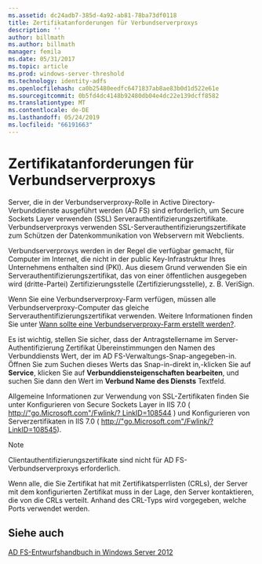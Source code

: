 ```yaml
---
ms.assetid: dc24adb7-385d-4a92-ab81-78ba73df0118
title: Zertifikatanforderungen für Verbundserverproxys
description: ''
author: billmath
ms.author: billmath
manager: femila
ms.date: 05/31/2017
ms.topic: article
ms.prod: windows-server-threshold
ms.technology: identity-adfs
ms.openlocfilehash: ca0b25480eedfc6471837ab8ae83b0d1d522e61e
ms.sourcegitcommit: 0b5fd4dc4148b92480db04e4dc22e139dcff8582
ms.translationtype: MT
ms.contentlocale: de-DE
ms.lasthandoff: 05/24/2019
ms.locfileid: "66191663"
---
```

# <a name="certificate-requirements-for-federation-server-proxies"></a>Zertifikatanforderungen für Verbundserverproxys

Server, die in der Verbundserverproxy-Rolle in Active Directory-Verbunddienste ausgeführt werden \(AD FS\) sind erforderlich, um Secure Sockets Layer verwenden \(SSL\) Serverauthentifizierungszertifikate. Verbundserverproxys verwenden SSL-Serverauthentifizierungszertifikate zum Schützen der Datenkommunikation von Webservern mit Webclients.  
  
Verbundserverproxys werden in der Regel die verfügbar gemacht, für Computer im Internet, die nicht in der public Key-Infrastruktur Ihres Unternehmens enthalten sind \(PKI\). Aus diesem Grund verwenden Sie ein Serverauthentifizierungszertifikat, das von einer öffentlichen ausgegeben wird \(dritte\-Partei\) Zertifizierungsstelle \(Zertifizierungsstelle\), z. B. VeriSign.  
  
Wenn Sie eine Verbundserverproxy-Farm verfügen, müssen alle Verbundserverproxy-Computer das gleiche Serverauthentifizierungszertifikat verwenden. Weitere Informationen finden Sie unter [Wann sollte eine Verbundserverproxy-Farm erstellt werden?](When-to-Create-a-Federation-Server-Proxy-Farm.md).  
  
Es ist wichtig, stellen Sie sicher, dass der Antragstellername im Server-Authentifizierung Zertifikat Übereinstimmungen den Namen des Verbunddiensts Wert, der im AD FS-Verwaltungs-Snap-angegeben\-in. Öffnen Sie zum Suchen dieses Werts das Snap-in\-direkt in,\-klicken Sie auf **Service**, klicken Sie auf **Verbunddiensteigenschaften bearbeiten**, und suchen Sie dann den Wert im **Verbund Name des Diensts** Textfeld.  
  
Allgemeine Informationen zur Verwendung von SSL-Zertifikaten finden Sie unter Konfigurieren von Secure Sockets Layer in IIS 7.0 \( [http:\/\/"go.Microsoft.com"\/Fwlink\/? LinkID\=108544](https://go.microsoft.com/fwlink/?LinkID=108544) \) und Konfigurieren von Serverzertifikaten in IIS 7.0 \( [http:\/\/"go.Microsoft.com"\/Fwlink\/? LinkID\=108545](https://go.microsoft.com/fwlink/?LinkID=108545)\).  
  
> [!NOTE]  
> Clientauthentifizierungszertifikate sind nicht für AD FS-Verbundserverproxys erforderlich.  
  
Wenn alle, die Sie Zertifikat hat mit Zertifikatsperrlisten \(CRLs\), der Server mit dem konfigurierten Zertifikat muss in der Lage, den Server kontaktieren, die von die CRLs verteilt. Anhand des CRL-Typs wird vorgegeben, welche Ports verwendet werden.  
  
## <a name="see-also"></a>Siehe auch
[AD FS-Entwurfshandbuch in Windows Server 2012](AD-FS-Design-Guide-in-Windows-Server-2012.md)
